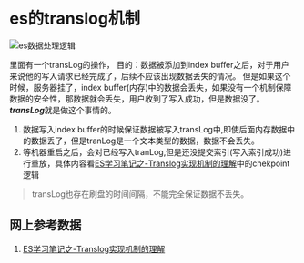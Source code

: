 # es的translog机制

![es数据处理逻辑](https://tva1.sinaimg.cn/large/007S8ZIlly1ge2vht0203j30jo0ccta2.jpg)

里面有一个transLog的操作，
目的：数据被添加到index buffer之后，对于用户来说他的写入请求已经完成了，后续不应该出现数据丢失的情况。
但是如果这个时候，服务器挂了，index buffer(内存)中的数据会丢失，如果没有一个机制保障数据的安全性，那数据就会丢失，用户收到了写入成功，但是数据没了。***transLog***就是做这个事情的。
1. 数据写入index buffer的时候保证数据被写入transLog中,即使后面内存数据中的数据丢了，但是tranLog是一个文本类型的数据，数据不会丢失。
2. 等机器重启之后，会对已经写入tranLog,但是还没提交索引(写入索引成功)进行重放，具体内容看[ES学习笔记之-Translog实现机制的理解](https://blog.51cto.com/sbp810050504/2393306)中的chekpoint逻辑


> transLog也存在刷盘的时间间隔，不能完全保证数据不丢失。
## 网上参考数据
1. [ES学习笔记之-Translog实现机制的理解](https://blog.51cto.com/sbp810050504/2393306)